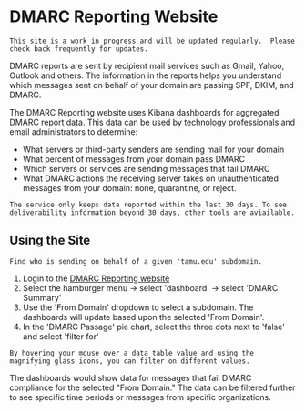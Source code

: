 # DMARC Reporting Website
```admonish info
This site is a work in progress and will be updated regularly.  Please check back frequently for updates.
```
 DMARC reports are sent by recipient mail services such as Gmail, Yahoo, Outlook and others. The information in the reports helps you understand which messages sent on behalf of your domain are passing SPF, DKIM, and DMARC.

The DMARC Reporting website uses Kibana dashboards for aggregated DMARC report data.  This data can be used by technology professionals and email administrators to determine:

- What servers or third-party senders are sending mail for your domain
- What percent of messages from your domain pass DMARC
- Which servers or services are sending messages that fail DMARC
- What DMARC actions the receiving server takes on unauthenticated messages from your domain: none, quarantine, or reject.

```admonish info
The service only keeps data reported within the last 30 days. To see deliverability information beyond 30 days, other tools are aviailable.
```

<!-- ## Dashboard

After navigating to this site and selecting the DMARC Summary dashboard, you will see the following:

- From Domain panel - a dropdown with a list of from domains that can be used to filter the data
- Total Message Count - the number of messages reported on for the domain in the last 30 days
- SPF Alignment - pie chart that displays the percentage messages that pass or fail SPF
- DKIM Alignment - pie chart that displays the percentage messages that pass or fail DKIM
- DMARC Passage - pie chart that displays the percentage messages that pass or fail DMARC
- DMARC Passage Over Time - chart of how many messages passed DMARC over time
- Message Disposition over Time -  chart of the number of messages that had a specific DMARC policy applied; if the status is 'none', that means that the policy was not applied and that the email reached the recipient's inbox, whereas 'quarantine' and 'reject' mean the policy was applied and that the message was either quarantined or rejected
- Reporting Organizations - a table with a list of organizations that are sending DMARC reports for the specified domain
- Top 2000 Message Sources by Reverse DNS - a table with a list of sending servers grouped by the base domain in their reverse DNS
- Message Volume by Header From - a table with a list of email from domains, sorted by message volume
- Map of Message Source Countries - a map of the world outlining how many messages were received from each country
- Message Source Countries - a table with the number of messages received from each country on the map
- Top 1000 Message Source IP Addresses - a table with a breakdown of the top 1000 message source IPs
- Overview - a table that provides an overall look at the DMARC Report data, including if SPF and/or DKIM passed and if SPF or DKIM passed DMARC authentication
- Published Policies (as reported) - a table that provides information about which published DMARC Policy was applied
- SPF Alignment Details - a table with information on SPF, its passage and alignment (did DMARC pass using SPF)
- DKIM Alignment Details - a table with information on DKIM, its passage and alignment (did DMARC pass using DKIM) 

```admonish warning
The dashboards do not provide information on the status of specific email messages. Instead, it was designed to provide insight into who is sending mail on behalf of your domain or subdomain.
```-->

## Using the Site
```admonish example
Find who is sending on behalf of a given 'tamu.edu' subdomain.
```
1) Login to the [ DMARC Reporting website](https://dmarc-report.kb.us-central1.gcp.cloud.es.io:9243/)
2) Select the hamburger menu -> select 'dashboard' -> select 'DMARC Summary'
3) Use the 'From Domain' dropdown to select a subdomain.  The dashboards will update based upon the selected 'From Domain'.
4) In the 'DMARC Passage' pie chart, select the three dots next to 'false' and select 'filter for'

```admonish info
By hovering your mouse over a data table value and using the magnifying glass icons, you can filter on different values.
```
The dashboards would show data for messages that fail DMARC compliance for the selected "From Domain."  The data can be filtered further to see specific time periods or messages from specific organizations.
